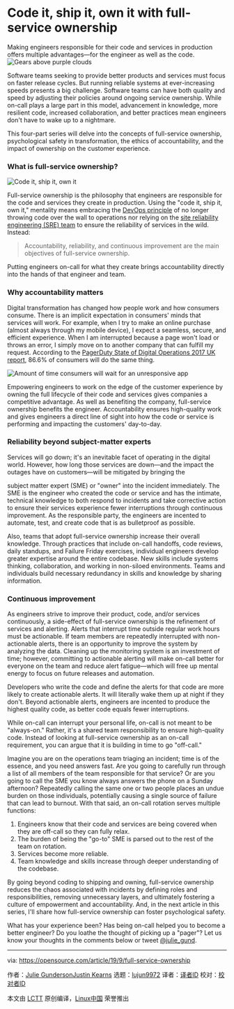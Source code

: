 [#]: collector: (lujun9972)
[#]: translator: ( )
[#]: reviewer: ( )
[#]: publisher: ( )
[#]: url: ( )
[#]: subject: (Code it, ship it, own it with full-service ownership)
[#]: via: (https://opensource.com/article/19/9/full-service-ownership)
[#]: author: (Julie GundersonJustin Kearns https://opensource.com/users/juliegundhttps://opensource.com/users/juliegundhttps://opensource.com/users/juliegundhttps://opensource.com/users/kearnsjdhttps://opensource.com/users/ophir)

Code it, ship it, own it with full-service ownership
======
Making engineers responsible for their code and services in production
offers multiple advantages—for the engineer as well as the code.
![Gears above purple clouds][1]

Software teams seeking to provide better products and services must focus on faster release cycles. But running reliable systems at ever-increasing speeds presents a big challenge. Software teams can have both quality and speed by adjusting their policies around ongoing service ownership. While on-call plays a large part in this model, advancement in knowledge, more resilient code, increased collaboration, and better practices mean engineers don't have to wake up to a nightmare.

This four-part series will delve into the concepts of full-service ownership, psychological safety in transformation, the ethics of accountability, and the impact of ownership on the customer experience.

### What is full-service ownership?

![Code it, ship it, own it][2]

Full-service ownership is the philosophy that engineers are responsible for the code and services they create in production. Using the "code it, ship it, own it," mentality means embracing the [DevOps principle][3] of no longer throwing code over the wall to operations nor relying on the [site reliability engineering (SRE) team][4] to ensure the reliability of services in the wild. Instead:

> Accountability, reliability, and continuous improvement are the main objectives of full-service ownership.

Putting engineers on-call for what they create brings accountability directly into the hands of that engineer and team.

### Why accountability matters

Digital transformation has changed how people work and how consumers consume. There is an implicit expectation in consumers' minds that services will work. For example, when I try to make an online purchase (almost always through my mobile device), I expect a seamless, secure, and efficient experience. When I am interrupted because a page won't load or throws an error, I simply move on to another company that can fulfill my request. According to the [PagerDuty State of Digital Operations 2017 UK report][5], 86.6% of consumers will do the same thing.

![Amount of time consumers will wait for an unresponsive app][6]

Empowering engineers to work on the edge of the customer experience by owning the full lifecycle of their code and services gives companies a competitive advantage. As well as benefiting the company, full-service ownership benefits the engineer. Accountability ensures high-quality work and gives engineers a direct line of sight into how the code or service is performing and impacting the customers' day-to-day.

### Reliability beyond subject-matter experts

Services will go down; it's an inevitable facet of operating in the digital world. However, how long those services are down—and the impact the outages have on customers—will be mitigated by bringing the

subject matter expert (SME) or "owner" into the incident immediately. The SME is the engineer who created the code or service and has the intimate, technical knowledge to both respond to incidents and take corrective action to ensure their services experience fewer interruptions through continuous improvement. As the responsible party, the engineers are incented to automate, test, and create code that is as bulletproof as possible.

Also, teams that adopt full-service ownership increase their overall knowledge. Through practices that include on-call handoffs, code reviews, daily standups, and Failure Friday exercises, individual engineers develop greater expertise around the entire codebase. New skills include systems thinking, collaboration, and working in non-siloed environments. Teams and individuals build necessary redundancy in skills and knowledge by sharing information.

### Continuous improvement

As engineers strive to improve their product, code, and/or services continuously, a side-effect of full-service ownership is the refinement of services and alerting. Alerts that interrupt time outside regular work hours must be actionable. If team members are repeatedly interrupted with non-actionable alerts, there is an opportunity to improve the system by analyzing the data. Cleaning up the monitoring system is an investment of time; however, committing to actionable alerting will make on-call better for everyone on the team and reduce alert fatigue—which will free up mental energy to focus on future releases and automation.

Developers who write the code and define the alerts for that code are more likely to create actionable alerts. It will literally wake them up at night if they don't. Beyond actionable alerts, engineers are incented to produce the highest quality code, as better code equals fewer interruptions.

While on-call can interrupt your personal life, on-call is not meant to be "always-on." Rather, it's a shared team responsibility to ensure high-quality code. Instead of looking at full-service ownership as an on-call requirement, you can argue that it is building in time to go "off-call."

Imagine you are on the operations team triaging an incident; time is of the essence, and you need answers fast. Are you going to carefully run through a list of all members of the team responsible for that service? Or are you going to call the SME you know always answers the phone on a Sunday afternoon? Repeatedly calling the same one or two people places an undue burden on those individuals, potentially causing a single source of failure that can lead to burnout. With that said, an on-call rotation serves multiple functions:

  1. Engineers know that their code and services are being covered when they are off-call so they can fully relax.
  2. The burden of being the "go-to" SME is parsed out to the rest of the team on rotation.
  3. Services become more reliable.
  4. Team knowledge and skills increase through deeper understanding of the codebase.



By going beyond coding to shipping and owning, full-service ownership reduces the chaos associated with incidents by defining roles and responsibilities, removing unnecessary layers, and ultimately fostering a culture of empowerment and accountability. And, in the next article in this series, I'll share how full-service ownership can foster psychological safety.

What has your experience been? Has being on-call helped you to become a better engineer? Do you loathe the thought of picking up a "pager"? Let us know your thoughts in the comments below or tweet [@julie_gund][7].

--------------------------------------------------------------------------------

via: https://opensource.com/article/19/9/full-service-ownership

作者：[Julie GundersonJustin Kearns][a]
选题：[lujun9972][b]
译者：[译者ID](https://github.com/译者ID)
校对：[校对者ID](https://github.com/校对者ID)

本文由 [LCTT](https://github.com/LCTT/TranslateProject) 原创编译，[Linux中国](https://linux.cn/) 荣誉推出

[a]: https://opensource.com/users/juliegundhttps://opensource.com/users/juliegundhttps://opensource.com/users/juliegundhttps://opensource.com/users/kearnsjdhttps://opensource.com/users/ophir
[b]: https://github.com/lujun9972
[1]: https://opensource.com/sites/default/files/styles/image-full-size/public/lead-images/chaos_engineer_monster_scary_devops_gear_kubernetes.png?itok=GPYLvfVh (Gears above purple clouds)
[2]: https://opensource.com/sites/default/files/uploads/code_ship_own.png (Code it, ship it, own it)
[3]: https://opensource.com/article/18/1/getting-devops
[4]: https://opensource.com/article/18/10/sre-startup
[5]: https://www.pagerduty.com/resources/reports/digital-operations-uk/
[6]: https://opensource.com/sites/default/files/uploads/unresponsiveapps.png (Amount of time consumers will wait for an unresponsive app)
[7]: https://twitter.com/julie_gund
